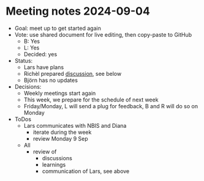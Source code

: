 # Meeting notes 2024-09-04


- Goal: meet up to get started again
- Vote: use shared document for live editing, then copy-paste
  to GitHub
    - B: Yes
    - L: Yes
    - Decided: yes
- Status:
    - Lars have plans
    - Richèl prepared [discussion](https://hackmd.io/kPbPjBrpR0q-2pbNsEeDKQ#Discuss), see below
    - Björn has no updates
- Decisions:
    - Weekly meetings start again
    - This week, we prepare for the schedule of next week
    - Friday/Monday, L will send a plug for feedback, B and R will do so
    on Monday
- ToDos
    - Lars communicates with NBIS and Diana
        - iterate during the week
        - review Monday 9 Sep
    - All
        - review of
            - discussions
            - learnings
            - communication of Lars, see above


